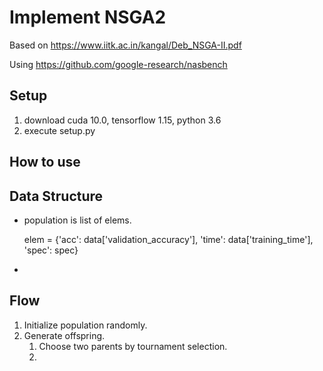 # Implement NSGA2
Based on <https://www.iitk.ac.in/kangal/Deb_NSGA-II.pdf>

Using <https://github.com/google-research/nasbench>

## Setup
1. download cuda 10.0, tensorflow 1.15, python 3.6
2. execute setup.py

## How to use

## Data Structure
* population is list of elems.
  
  elem = {'acc': data['validation_accuracy'], 'time': data['training_time'], 'spec': spec}

* 

## Flow
1. Initialize population randomly.
2. Generate offspring.
    1. Choose two parents by tournament selection.
    2. 
    
